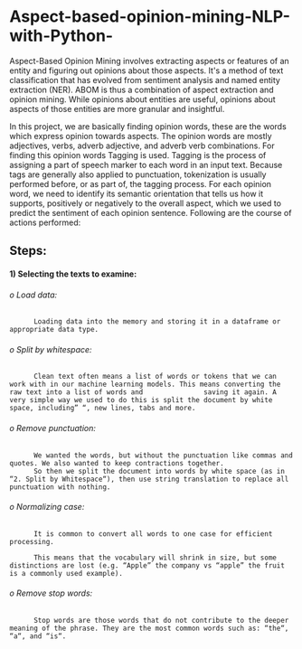 # Aspect-based-opinion-mining-NLP-with-Python-
Aspect-Based Opinion Mining involves extracting aspects or features of an entity and figuring out opinions about those aspects. It's a method of text classification that has evolved from sentiment analysis and named entity extraction (NER). ABOM is thus a combination of aspect extraction and opinion mining. While opinions about entities are useful, opinions about aspects of those entities are more granular and insightful.

In this project, we are basically finding opinion words, these are the words which express opinion towards aspects. The opinion words are mostly adjectives, verbs, adverb adjective, and adverb verb combinations. For finding this opinion words Tagging is used.  Tagging is the process of assigning a part of speech marker to each word in an input text. Because tags are generally also applied to punctuation, tokenization is usually performed before, or as part of, the tagging process. For each opinion word, we need to identify its semantic orientation that tells us how it supports, positively or negatively to the overall aspect, which we used to predict the sentiment of each opinion sentence. Following are the course of actions performed:

## Steps:
#### 1)	Selecting the texts to examine:

###### o	Load data: 

          Loading data into the memory and storing it in a dataframe or appropriate data type.

###### o	Split by whitespace:

          Clean text often means a list of words or tokens that we can work with in our machine learning models. This means converting the raw text into a list of words and               saving it again. A very simple way we used to do this is split the document by white space, including” “, new lines, tabs and more.

###### o	Remove punctuation:

          We wanted the words, but without the punctuation like commas and quotes. We also wanted to keep contractions together.
          So then we split the document into words by white space (as in “2. Split by Whitespace“), then use string translation to replace all punctuation with nothing. 

###### o	Normalizing case:

          It is common to convert all words to one case for efficient processing.

          This means that the vocabulary will shrink in size, but some distinctions are lost (e.g. “Apple” the company vs “apple” the fruit is a commonly used example).

###### o	Remove stop words: 

          Stop words are those words that do not contribute to the deeper meaning of the phrase. They are the most common words such as: “the“, “a“, and “is“.


